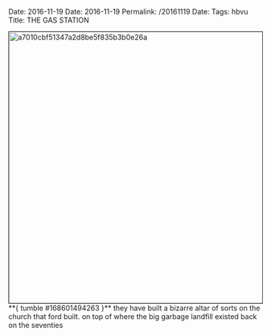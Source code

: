 Date: 2016-11-19
Date: 2016-11-19
Permalink: /20161119
Date: 
Tags: hbvu
Title: THE GAS STATION
  
<img src="https://objects.hbvu.su/blotpix/2016/11/19.jpeg" width=540 height=540 alt="a7010cbf51347a2d8be5f835b3b0e26a" border=1>
**{ tumble #168601494263 }**  
they have built a bizarre altar of sorts on the church that ford built. on top of where the big garbage landfill existed back on the seventies  
